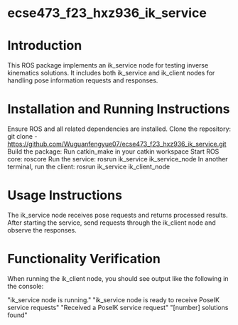 # ecse473_f23_hxz936_ik_service
# Introduction
This ROS package implements an ik_service node for testing inverse kinematics solutions. It includes both ik_service and ik_client nodes for handling pose information requests and responses.

# Installation and Running Instructions

Ensure ROS and all related dependencies are installed.
Clone the repository: git clone -https://github.com/Wuguanfengyue07/ecse473_f23_hxz936_ik_service.git
Build the package: Run catkin_make in your catkin workspace
Start ROS core: roscore
Run the service: rosrun ik_service ik_service_node
In another terminal, run the client: rosrun ik_service ik_client_node

# Usage Instructions

The ik_service node receives pose requests and returns processed results. After starting the service, send requests through the ik_client node and observe the responses.

# Functionality Verification
When running the ik_client node, you should see output like the following in the console:

"ik_service node is running."
"ik_service node is ready to receive PoseIK service requests"
"Received a PoseIK service request"
"[number] solutions found"

